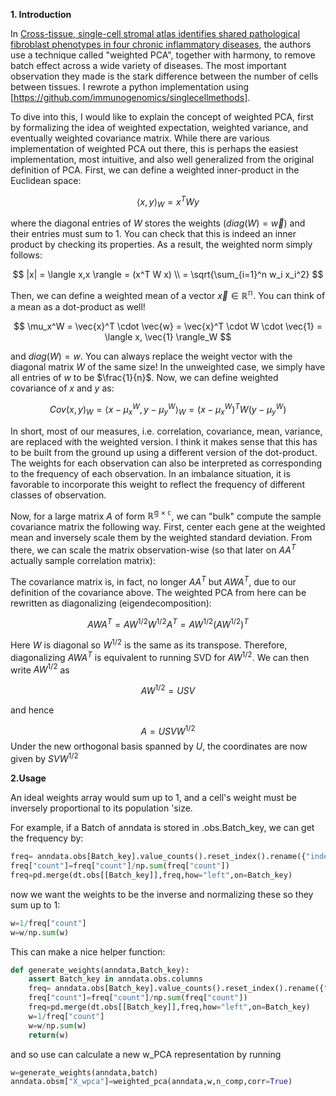 **1. Introduction**

In [Cross-tissue, single-cell stromal atlas identifies shared pathological fibroblast phenotypes in four chronic inflammatory diseases](https://doi.org/10.1016/j.medj.2022.05.002), 
the authors use a technique called "weighted PCA", together with harmony, 
to remove batch effect across a wide variety of diseases. 
The most important observation they made is the stark difference between the number of cells between tissues. 
I rewrote a python implementation using [https://github.com/immunogenomics/singlecellmethods].

To dive into this, I would like to explain the concept of weighted PCA, first by formalizing  the idea of weighted expectation, weighted variance, and eventually weighted covariance matrix. While there are various implementation of weighted PCA out there, this is perhaps the easiest implementation, most intuitive, and also well generalized from the original definition of PCA. 
 First, we can define a weighted inner-product in the Euclidean space: 

$$
    \langle x,y \rangle_W = x^T W y  
$$

where the diagonal entries of $W$ stores the weights ($diag(W)=\vec{w}$) and their entries must sum to $1$. You can check that this is indeed an inner product by checking its properties. As a result, the weighted norm simply follows:

$$
    |x| = \langle x,x \rangle = (x^T W x) \\
          =  \sqrt{\sum_{i=1}^n w_i x_i^2}
$$

Then, we  can define a weighted mean of a vector $\vec{x} \in \mathbb{R^n}$. You can think of a mean as a dot-product as well!

$$
    \mu_x^W  = \vec{x}^T \cdot \vec{w}  = \vec{x}^T \cdot W \cdot  \vec{1} = \langle x, \vec{1} \rangle_W 
$$

and $diag(W)=w$. You can always replace the weight vector with the diagonal matrix $W$ of the same size!
In the unweighted case, we simply have all entries of $w$ to be $\frac{1}{n}$.
Now, we can define weighted covariance  of $x$ and $y$ as:

$$
    Cov(x,y)_W = \langle x-\mu_x^W ,y-\mu_y^W \rangle_W  = (x-\mu_x^W)^T W (y-\mu_y^W)
$$

In short, most of our measures, i.e. correlation, covariance, mean, variance, are replaced with the weighted version. I think it makes sense that this has to be built from the ground up using a different version of the dot-product.
The weights for each observation can also be interpreted as corresponding to the frequency of each observation. In an imbalance situation, it is favorable to  incorporate this weight to reflect the frequency of different classes of observation. 

Now, for a large matrix $A$ of form $\mathbb{R^{g \times c }}$, we can "bulk" compute the sample covariance matrix the following way. First, 
center each gene at the weighted mean and inversely scale them by the weighted standard deviation. From there, we can scale the matrix observation-wise
 (so that later on $AA^T$  actually sample correlation matrix):

The covariance matrix is, in fact, no longer $AA^T$ but $AWA^T$, due to our definition of the covariance above. The weighted PCA from here can be rewritten as diagonalizing (eigendecomposition):

$$AWA^T = AW^{1/2} W^{1/2}A^T = AW^{1/2} (AW^{1/2})^T$$

Here $W$ is diagonal so $W^{1/2}$ is the same as its transpose.
Therefore, diagonalizing $AWA^T$ is equivalent  to running SVD for  $AW^{1/2}$. We can then write $AW^{1/2}$ as

$$AW^{1/2}=USV$$

and hence

$$A = USVW^{1/2}$$
Under the new orthogonal basis spanned by $U$, the coordinates are   now given by  $SVW^{1/2}$ 


**2.Usage**


An ideal weights array would sum up to 1, and a cell's weight must be inversely proportional to its population 'size. 

For example, if a Batch of anndata is stored in .obs.Batch_key, we can get the frequency by:
```python
freq= anndata.obs[Batch_key].value_counts().reset_index().rename({"index":Batch_key,Batch_key:"count"},axis=1)
freq["count"]=freq["count"]/np.sum(freq["count"])
freq=pd.merge(dt.obs[[Batch_key]],freq,how="left",on=Batch_key)
``` 
now we want the weights to be the inverse and normalizing these so they sum up to 1:
```python
w=1/freq["count"]
w=w/np.sum(w)
```
This can make a nice helper function:

```python
def generate_weights(anndata,Batch_key):
    assert Batch_key in anndata.obs.columns
    freq= anndata.obs[Batch_key].value_counts().reset_index().rename({"index":Batch_key,Batch_key:"count"},axis=1)
    freq["count"]=freq["count"]/np.sum(freq["count"])
    freq=pd.merge(dt.obs[[Batch_key]],freq,how="left",on=Batch_key)
    w=1/freq["count"]
    w=w/np.sum(w)
    return(w)
```
and so use can calculate a new w_PCA representation by running
```python
w=generate_weights(anndata,batch)
anndata.obsm["X_wpca"]=weighted_pca(anndata,w,n_comp,corr=True)
```
